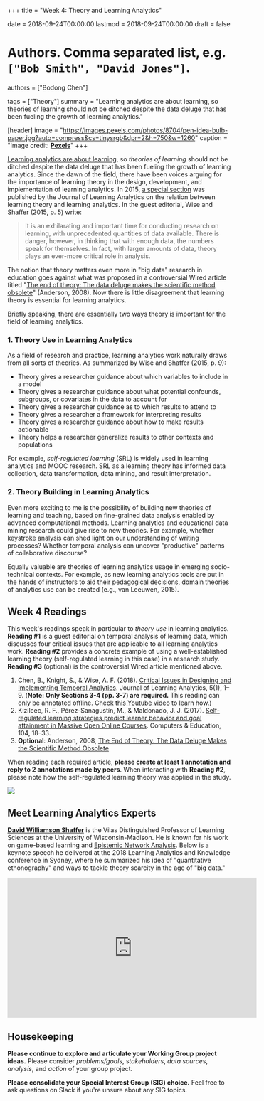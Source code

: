 +++
title = "Week 4: Theory and Learning Analytics"

date = 2018-09-24T00:00:00
lastmod = 2018-09-24T00:00:00
draft = false

# Authors. Comma separated list, e.g. `["Bob Smith", "David Jones"]`.
authors = ["Bodong Chen"]

tags = ["Theory"]
summary = "Learning analytics are about learning, so theories of learning should not be ditched despite the data deluge that has been fueling the growth of learning analytics."

[header]
image = "https://images.pexels.com/photos/8704/pen-idea-bulb-paper.jpg?auto=compress&cs=tinysrgb&dpr=2&h=750&w=1260"
caption = "Image credit: [**Pexels**](https://www.pexels.com/photo/idea-bulb-paper-sketch-8704/)"
+++

[Learning analytics are about learning](https://link.springer.com/article/10.1007%2Fs11528-014-0822-x), so *theories of learning* should not be ditched despite the data deluge that has been fueling the growth of learning analytics. Since the dawn of the field, there have been voices arguing for the importance of learning theory in the design, development, and implementation of learning analytics. In 2015, [a special section](https://learning-analytics.info/journals/index.php/JLA/issue/view/358) was published by the Journal of Learning Analytics on the relation between learning theory and learning analytics. In the guest editorial, Wise and Shaffer (2015, p. 5) write:

> It is an exhilarating and important time for conducting research on learning, with unprecedented quantities of data available. There is danger, however, in thinking that with enough data, the numbers speak for themselves. In fact, with larger amounts of data, theory plays an ever-more critical role in analysis.

<!-- ![](https://raw.githubusercontent.com/meefen/la-spring16/gh-pages/slides/imgs/theory_def.png) -->

The notion that theory matters even more in "big data" research in education goes against what was proposed in a controversial Wired article titled "[The end of theory: The data deluge makes the scientific method obsolete](https://www.wired.com/2008/06/pb-theory/)" (Anderson, 2008).  Now there is little disagreement that learning theory is essential for learning analytics.

Briefly speaking, there are essentially two ways theory is important for the field of learning analytics.

### **1. Theory Use in Learning Analytics**

As a field of research and practice, learning analytics work naturally draws from all sorts of theories. As summarized by Wise and Shaffer (2015, p. 9):

- Theory gives a researcher guidance about which variables to include in a model
- Theory gives a researcher guidance about what potential confounds, subgroups, or covariates in  the data to account for
- Theory gives a researcher guidance as to which results to attend to
- Theory gives a researcher a framework for interpreting results
- Theory gives a researcher guidance about how to make results actionable
- Theory helps a researcher generalize results to other contexts and populations

For example, *self-regulated learning* (SRL) is widely used in learning analytics and MOOC research. SRL as a learning theory has informed data collection, data transformation, data mining, and result interpretation.

<!-- ![](https://github.com/meefen/la-spring16/blob/gh-pages/slides/imgs/theory.png?raw=true) -->

### **2. Theory Building in Learning Analytics**

Even more exciting to me is the possibility of building new theories of learning and teaching, based on fine-grained data analysis enabled by advanced computational methods. Learning analytics and educational data mining research could give rise to new theories. For example, whether keystroke analysis can shed light on our understanding of writing processes? Whether temporal analysis can uncover "productive" patterns of collaborative discourse?

Equally valuable are theories of learning analytics usage in emerging socio-technical contexts. For example, as new learning analytics tools are put in the hands of instructors to aid their pedagogical decisions, domain theories of analytics use can be created (e.g., van Leeuwen, 2015).

## Week 4 Readings

This week's readings speak in particular to *theory use* in learning analytics. **Reading #1** is a guest editorial on temporal analysis of learning data, which discusses four critical issues that are applicable to all learning analytics work. **Reading #2** provides a concrete example of using a well-established learning theory (self-regulated learning in this case) in a research study. **Reading #3** (optional) is the controversial Wired article mentioned above. 

1. Chen, B., Knight, S., & Wise, A. F. (2018). [Critical Issues in Designing and Implementing Temporal Analytics](https://drive.google.com/open?id=1Po3OTRG3Iz4N6P1NyjhNTGOtHxvgQuOJ). Journal of Learning Analytics, 5(1), 1–9. (**Note: Only Sections 3-4 (pp. 3-7) are required.** This reading can only be annotated offline. Check [this Youtube video](https://www.youtube.com/watch?v=YZW6L-0qkwI) to learn how.)
2. Kizilcec, R. F., Pérez-Sanagustín, M., & Maldonado, J. J. (2017). [Self-regulated learning strategies predict learner behavior and goal attainment in Massive Open Online Courses](https://ac-els-cdn-com.ezp2.lib.umn.edu/S0360131516301798/1-s2.0-S0360131516301798-main.pdf?_tid=5d633a5c-21d2-4794-a6f5-96a7cf77d52e&acdnat=1537801892_bca143512353c94f241d697e8f981780). Computers & Education, 104, 18–33.
3. **Optional**: Anderson, 2008, [The End of Theory: The Data Deluge Makes the Scientific Method Obsolete](https://www.wired.com/2008/06/pb-theory/)

When reading each required article, **please create at least 1 annotation and reply to 2 annotations made by peers**. When interacting with **Reading #2**, please note how the self-regulated learning theory was applied in the study.

![](https://images.pexels.com/photos/64775/pexels-photo-64775.jpeg?auto=compress&cs=tinysrgb&dpr=2&h=750&w=1260)

## Meet Learning Analytics Experts

**[David Williamson Shaffer](https://edpsych.education.wisc.edu/staff/williamson-shaffer-david/)**  is the Vilas Distinguished Professor of Learning Sciences at the University of Wisconsin-Madison. He is known for his work on game-based learning and [Epistemic Network Analysis](http://www.epistemicanalytics.org/). Below is a keynote speech he delivered at the 2018 Learning Analytics and Knowledge conference in Sydney, where he summarized his idea of "quantitative ethonography" and ways to tackle theory scarcity in the age of "big data."

<iframe width="560" height="315" src="https://www.youtube-nocookie.com/embed/LjcfGSdIBAk?rel=0" frameborder="0" allow="autoplay; encrypted-media" allowfullscreen></iframe>

## Housekeeping

**Please continue to explore and articulate your Working Group project ideas.** Please consider *problems/goals*, *stakeholders*, *data sources*, *analysis*, and *action* of your group project.

**Please consolidate your Special Interest Group (SIG) choice.** Feel free to ask questions on Slack if you're unsure about any SIG topics.
